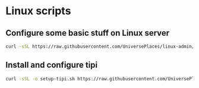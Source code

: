 # Linux scripts

## Configure some basic stuff on Linux server

```sh
curl -sSL https://raw.githubusercontent.com/UniversePlaces/linux-admin/refs/heads/main/1-init-server.sh | bash
```

## Install and configure tipi

```sh
curl -sSL -o setup-tipi.sh https://raw.githubusercontent.com/UniversePlaces/linux-admin/refs/heads/main/2-install-tipi.sh && chmod +x setup-tipi.sh && ./setup-tipi.sh && rm setup-tipi.sh
```
